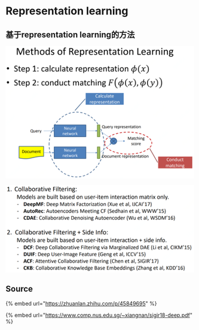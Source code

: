 # Representation learning

## **基于representation learning的方法**

![](../../../../../.gitbook/assets/timline-jie-tu-20190318120032.png)

![](../../../../../.gitbook/assets/timline-jie-tu-20190318120233.png)

## Source

{% embed url="https://zhuanlan.zhihu.com/p/45849695" %}

{% embed url="https://www.comp.nus.edu.sg/~xiangnan/sigir18-deep.pdf" %}


